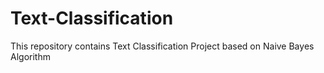 # Text-Classification
This repository contains Text Classification Project based on Naive Bayes Algorithm 
